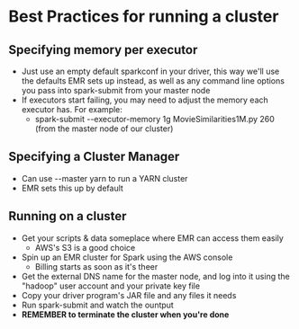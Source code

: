 # Best Practices for running a cluster

## Specifying memory per executor

* Just use an empty default sparkconf in your driver, this way we'll use the defaults EMR sets up instead, as well as any command line options you pass into spark-submit from your master node
* If executors start failing, you may need to adjust the memory each executor has. For example:
    - spark-submit --executor-memory 1g MovieSimilarities1M.py 260 (from the master node of our cluster)

## Specifying a Cluster Manager

* Can use --master yarn to run a YARN cluster
* EMR sets this up by default

## Running on a cluster

* Get your scripts & data someplace where EMR can access them easily
    - AWS's S3 is a good choice
* Spin up an EMR cluster for Spark using the AWS console
    - Billing starts as soon as it's theer
* Get the external DNS name for the master node, and log into it using the "hadoop" user account and your private key file
* Copy your driver program's JAR file and any files it needs
* Run spark-submit and watch the ountput
* **REMEMBER to terminate the cluster when you're done**






 